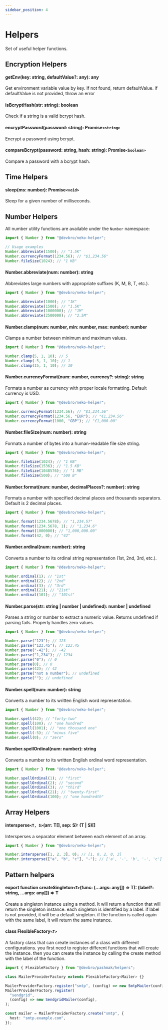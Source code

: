 ```yaml
---
sidebar_position: 4
---
```


# Helpers

Set of useful helper functions.

## Encryption Helpers

#### getEnv(key: string, defaultValue?: any): any

Get environment variable value by key. If not found, return defaultValue.
if defaultValue is not provided, throw an error

#### isBcryptHash(str: string): boolean

Check if a string is a valid bcrypt hash.

#### encryptPassword(password: string): Promise`<string>`

Encrypt a password using bcrypt.

#### compareBcrypt(password: string, hash: string): Promise`<boolean>`

Compare a password with a bcrypt hash.

## Time Helpers

#### sleep(ms: number): Promise`<void>`

Sleep for a given number of milliseconds.

## Number Helpers

All number utility functions are available under the `Number` namespace:

```ts
import { Number } from "@devbro/neko-helper";

// Usage examples
Number.abbreviate(1500); // "1.5K"
Number.currencyFormat(1234.56); // "$1,234.56"
Number.fileSize(1024); // "1 KB"
```

#### Number.abbreviate(num: number): string

Abbreviates large numbers with appropriate suffixes (K, M, B, T, etc.).

```ts
import { Number } from "@devbro/neko-helper";

Number.abbreviate(1000); // "1K"
Number.abbreviate(1500); // "1.5K"
Number.abbreviate(1000000); // "1M"
Number.abbreviate(2500000); // "2.5M"
```

#### Number.clamp(num: number, min: number, max: number): number

Clamps a number between minimum and maximum values.

```ts
import { Number } from "@devbro/neko-helper";

Number.clamp(5, 1, 10); // 5
Number.clamp(-5, 1, 10); // 1
Number.clamp(15, 1, 10); // 10
```

#### Number.currencyFormat(num: number, currency?: string): string

Formats a number as currency with proper locale formatting. Default currency is USD.

```ts
import { Number } from "@devbro/neko-helper";

Number.currencyFormat(1234.56); // "$1,234.56"
Number.currencyFormat(1234.56, "EUR"); // "€1,234.56"
Number.currencyFormat(1000, "GBP"); // "£1,000.00"
```

#### Number.fileSize(num: number): string

Formats a number of bytes into a human-readable file size string.

```ts
import { Number } from "@devbro/neko-helper";

Number.fileSize(1024); // "1 KB"
Number.fileSize(1536); // "1.5 KB"
Number.fileSize(1048576); // "1 MB"
Number.fileSize(500); // "500 B"
```

#### Number.format(num: number, decimalPlaces?: number): string

Formats a number with specified decimal places and thousands separators. Default is 2 decimal places.

```ts
import { Number } from "@devbro/neko-helper";

Number.format(1234.5678); // "1,234.57"
Number.format(1234.5678, 1); // "1,234.6"
Number.format(1000000); // "1,000,000.00"
Number.format(42, 0); // "42"
```

#### Number.ordinal(num: number): string

Converts a number to its ordinal string representation (1st, 2nd, 3rd, etc.).

```ts
import { Number } from "@devbro/neko-helper";

Number.ordinal(1); // "1st"
Number.ordinal(2); // "2nd"
Number.ordinal(3); // "3rd"
Number.ordinal(21); // "21st"
Number.ordinal(101); // "101st"
```

#### Number.parse(str: string | number | undefined): number | undefined

Parses a string or number to extract a numeric value. Returns undefined if parsing fails. Properly handles zero values.

```ts
import { Number } from "@devbro/neko-helper";

Number.parse("123"); // 123
Number.parse("123.45"); // 123.45
Number.parse("-42"); // -42
Number.parse("1,234"); // 1234
Number.parse("0"); // 0
Number.parse(0); // 0
Number.parse(42); // 42
Number.parse("not a number"); // undefined
Number.parse(""); // undefined
```

#### Number.spell(num: number): string

Converts a number to its written English word representation.

```ts
import { Number } from "@devbro/neko-helper";

Number.spell(42); // "forty-two"
Number.spell(100); // "one hundred"
Number.spell(1001); // "one thousand one"
Number.spell(-5); // "minus five"
Number.spell(0); // "zero"
```

#### Number.spellOrdinal(num: number): string

Converts a number to its written English ordinal word representation.

```ts
import { Number } from "@devbro/neko-helper";

Number.spellOrdinal(1); // "first"
Number.spellOrdinal(2); // "second"
Number.spellOrdinal(3); // "third"
Number.spellOrdinal(21); // "twenty-first"
Number.spellOrdinal(100); // "one hundredth"
```

## Array Helpers

#### intersperse`<T, S>`(arr: T[], sep: S): (T | S)[]

Intersperses a separator element between each element of an array.

```ts
import { Number } from "@devbro/neko-helper";

Number.intersperse([1, 2, 3], 0); // [1, 0, 2, 0, 3]
Number.intersperse(["a", "b", "c"], "-"); // ['a', '-', 'b', '-', 'c']
```

## Pattern helpers

#### export function createSingleton`<T>`(func: (...args: any[]) => T): (label?: string, ...args: any[]) => T

Create a singleton instance using a method. It will return a function that will return the singleton instance.
each singleton is identified by a label. if label is not provided, it will be a default singleton.
if the function is called again with the same label, it will return the same instance.

#### class FlexibleFactory`<T>`

A factory class that can create instances of a class with different configurations.
you first need to register different functions that will create the instance.
then you can create the instance by calling the create method with the label of the function.

```ts
import { FlexibleFactory } from "@devbro/pashmak/helpers";

class MailerProviderFactory extends FlexibleFactory<Mailer> {}

MailerProviderFactory.register("smtp", (config) => new SmtpMailer(config));
MailerProviderFactory.register(
  "sendgrid",
  (config) => new SendgridMailer(config),
);

const mailer = MailerProviderFactory.create("smtp", {
  host: "smtp.example.com",
});
```
